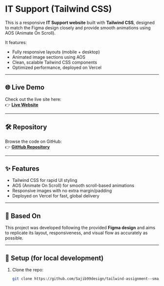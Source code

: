 # IT Support (Tailwind CSS)

This is a responsive **IT Support website** built with **Tailwind CSS**, designed to match the Figma design closely and provide smooth animations using AOS (Animate On Scroll).  

It features:
- Fully responsive layouts (mobile + desktop)
- Animated image sections using AOS
- Clean, scalable Tailwind CSS components
- Optimized performance, deployed on Vercel

---

## 🌐 Live Demo

Check out the live site here:  
👉 [**Live Website**](https://tailwindsmart.netlify.app/)

---

## 🛠 Repository

Browse the code on GitHub:  
👉 [**GitHub Repository**](https://github.com/Sajib99design/tailwind-assignment--smartHablu.git)

---

## ✨ Features

- Tailwind CSS for rapid UI styling  
- AOS (Animate On Scroll) for smooth scroll-based animations  
- Responsive images with no extra margin/padding  
- Deployed on Vercel for fast, global delivery

---

## 📐 Based On

This project was developed following the provided **Figma design** and aims to replicate its layout, responsiveness, and visual flow as accurately as possible.

---

## 🚀 Setup (for local development)

1. Clone the repo:
   ```bash
   git clone https://github.com/Sajib99design/tailwind-assignment--smartHablu.git
